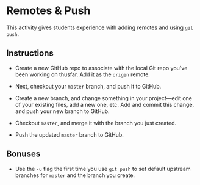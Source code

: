 # Remotes & Push

This activity gives students experience with adding remotes and using `git push`.

## Instructions

* Create a new GitHub repo to associate with the local Git repo you've been working on thusfar. Add it as the `origin` remote.

* Next, checkout your `master` branch, and push it to GitHub.

* Create a new branch, and change something in your project—edit one of your existing files, add a new one, etc. Add and commit this change, and push your new branch to GitHub.

* Checkout `master`, and merge it with the branch you just created.

* Push the updated `master` branch to GitHub.

## Bonuses

* Use the `-u` flag the first time you use `git push` to set default upstream branches for `master` and the branch you create.
